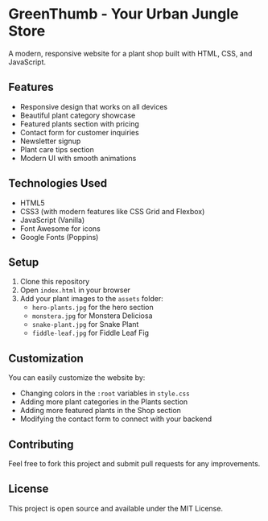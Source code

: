 # GreenThumb - Your Urban Jungle Store

A modern, responsive website for a plant shop built with HTML, CSS, and JavaScript.

## Features

- Responsive design that works on all devices
- Beautiful plant category showcase
- Featured plants section with pricing
- Contact form for customer inquiries
- Newsletter signup
- Plant care tips section
- Modern UI with smooth animations

## Technologies Used

- HTML5
- CSS3 (with modern features like CSS Grid and Flexbox)
- JavaScript (Vanilla)
- Font Awesome for icons
- Google Fonts (Poppins)

## Setup

1. Clone this repository
2. Open `index.html` in your browser
3. Add your plant images to the `assets` folder:
   - `hero-plants.jpg` for the hero section
   - `monstera.jpg` for Monstera Deliciosa
   - `snake-plant.jpg` for Snake Plant
   - `fiddle-leaf.jpg` for Fiddle Leaf Fig

## Customization

You can easily customize the website by:
- Changing colors in the `:root` variables in `style.css`
- Adding more plant categories in the Plants section
- Adding more featured plants in the Shop section
- Modifying the contact form to connect with your backend

## Contributing

Feel free to fork this project and submit pull requests for any improvements.

## License

This project is open source and available under the MIT License.
